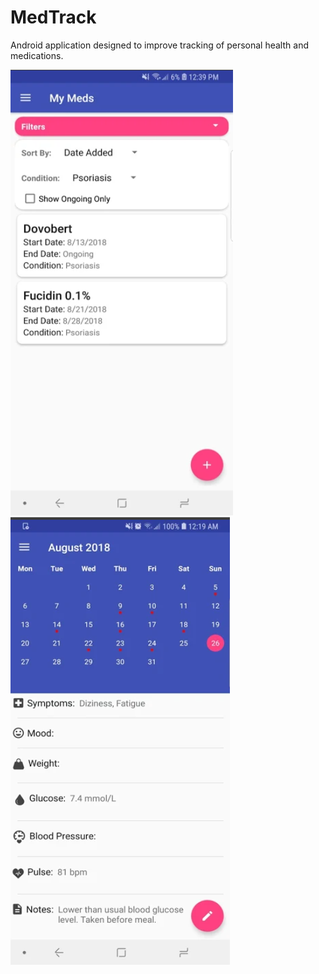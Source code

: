 # MedTrack
Android application designed to improve tracking of personal health and medications.

![App screenshot 1](https://github.com/NameerRehman/MedTrack/blob/master/docs/Screenshot%201.png)
![App screenshot 2](https://github.com/NameerRehman/MedTrack/blob/master/docs/Screenshot%202.png)
